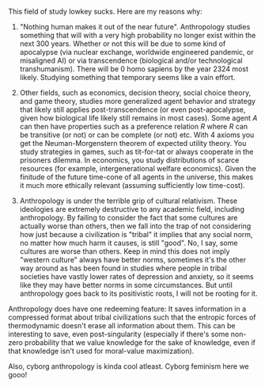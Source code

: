 

This field of study lowkey sucks. Here are my reasons why:

1. "Nothing human makes it out of the near future". Anthropology studies something that will with a very high probability no longer exist within the next 300 years. Whether or not this will be due to some kind of apocalypse (via nuclear exchange, worldwide engineered pandemic, or misaligned AI) or via transcendence (biological and/or technological transhumanism). There will be 0 homo sapiens by the year 2324 most likely. Studying something that temporary seems like a vain effort.
   
2. Other fields, such as economics, decision theory, social choice theory, and game theory, studies more generalized agent behavior and strategy that likely still applies post-transcendence (or even post-apocalypse, given how biological life likely still remains in most cases). Some agent $A$ can then have properties such as a preference relation $R$ where $R$ can be transitive (or not) or can be complete (or not) etc. With 4 axioms you get the Neuman-Morgenstern theorem of expected utility theory. You study strategies in games, such as tit-for-tat or always cooperate in the prisoners dilemma. In economics, you study distributions of scarce resources (for example, intergenerational welfare economics). Given the finitude of the future time-cone of all agents in the universe, this makes it much more ethically relevant (assuming sufficiently low time-cost).
   
3. Anthropology is under the terrible grip of cultural relativism. These ideologies are extremely destructive to any academic field, including anthropology. By failing to consider the fact that some cultures are actually worse than others, then we fall into the trap of not considering how just because a civilization is "tribal" it implies that any social norm, no matter how much harm it causes, is still "good". No, I say, some cultures are worse than others. Keep in mind this does not imply "western culture" always have better norms, sometimes it's the other way around as has been found in studies where people in tribal societies have vastly lower rates of depression and anxiety, so it seems like they may have better norms in some circumstances. But until anthropology goes back to its positivistic roots, I will not be rooting for it.


Anthropology does have one redeeming feature: It saves information in a compressed format about tribal civilizations such that the entropic forces of thermodynamic doesn't erase all information about them. This can be interesting to save, even post-singularity (especially if there's some non-zero probability that we value knowledge for the sake of knowledge, even if that knowledge isn't used for moral-value maximization).

Also, cyborg anthropology is kinda cool atleast. Cyborg feminism here we gooo!